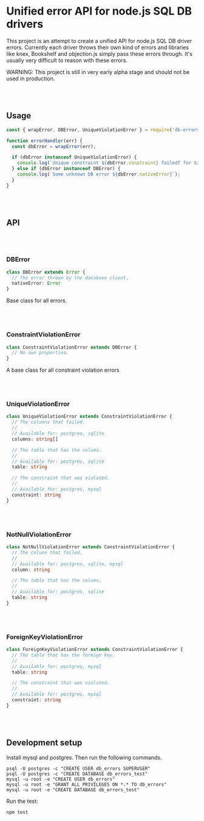 # Unified error API for node.js SQL DB drivers

This project is an attempt to create a unified API for node.js SQL DB driver errors. Currently each
driver throws their own kind of errors and libraries like knex, Bookshelf and objection.js simply
pass these errors through. It's usually very difficult to reason with these errors.

WARNING: This project is still in very early alpha stage and should not be used in production.

<br>
<br>

## Usage

```js
const { wrapError, DBError, UniqueViolationError } = require('db-errors');

function errorHandler(err) {
  const dbError = wrapError(err);

  if (dbError instanceof UniqueViolationError) {
    console.log(`Unique constraint ${dbError.constraint} failedf for table ${dbError.table} and columns ${dbError.columns}`);
  } else if (dbError instanceof DBError) {
    console.log(`Some unknown DB error ${dbError.nativeError}`);
  }
}
```

<br>
<br>

## API

<br>
<br>

### DBError

```ts
class DBError extends Error {
  // The error thrown by the database client.
  nativeError: Error
}
```

Base class for all errors.

<br>
<br>

### ConstraintViolationError

```ts
class ConstraintViolationError extends DBError {
  // No own properties.
}
```

A base class for all constraint violation errors

<br>
<br>

### UniqueViolationError

```ts
class UniqueViolationError extends ConstraintViolationError {
  // The columns that failed.
  //
  // Available for: postgres, sqlite
  columns: string[]

  // The table that has the colums.
  //
  // Available for: postgres, sqlite
  table: string

  // The constraint that was violated.
  //
  // Available for: postgres, mysql
  constraint: string
}
```

<br>
<br>

### NotNullViolationError

```ts
class NotNullViolationError extends ConstraintViolationError {
  // The column that failed.
  //
  // Available for: postgres, sqlite, mysql
  column: string

  // The table that has the colums.
  //
  // Available for: postgres, sqlite
  table: string
}
```

<br>
<br>

### ForeignKeyViolationError

```ts
class ForeignKeyViolationError extends ConstraintViolationError {
  // The table that has the foreign key.
  //
  // Available for: postgres, mysql
  table: string

  // The constraint that was violated.
  //
  // Available for: postgres, mysql
  constraint: string
}
```

<br>
<br>

## Development setup

Install mysql and postgres. Then run the following commands.

```shell
psql -U postgres -c "CREATE USER db_errors SUPERUSER"
psql -U postgres -c "CREATE DATABASE db_errors_test"
mysql -u root -e "CREATE USER db_errors"
mysql -u root -e "GRANT ALL PRIVILEGES ON *.* TO db_errors"
mysql -u root -e "CREATE DATABASE db_errors_test"
```

Run the test:

```shell
npm test
```